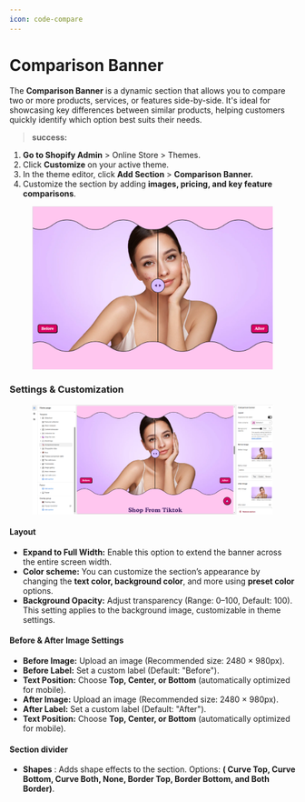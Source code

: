 ```yaml
---
icon: code-compare
---
```


# Comparison Banner

The **Comparison Banner** is a dynamic section that allows you to compare two or more products, services, or features side-by-side. It's ideal for showcasing key differences between similar products, helping customers quickly identify which option best suits their needs.

> **success:** 
1. **Go to Shopify Admin** > Online Store > Themes.
2. Click **Customize** on your active theme.
3. In the theme editor, click **Add Section** > **Comparison Banner.**
4. Customize the section by adding **images, pricing, and key feature comparisons**.


<figure><img src="../.gitbook/assets/compare.png" alt=""><figcaption></figcaption></figure>

### **Settings & Customization**

<figure><img src="../.gitbook/assets/compare-image.png" alt=""><figcaption></figcaption></figure>

#### **Layout**

* **Expand to Full Width:** Enable this option to extend the banner across the entire screen width.
* **Color scheme:** You can customize the section’s appearance by changing the **text color, background color**, and more using **preset color** options.
* **Background Opacity:** Adjust transparency (Range: 0–100, Default: 100). This setting applies to the background image, customizable in theme settings.

#### **Before & After Image Settings**

* **Before Image:** Upload an image (Recommended size: 2480 × 980px).
* **Before Label:** Set a custom label (Default: "Before").
* **Text Position:** Choose **Top, Center, or Bottom** (automatically optimized for mobile).
* **After Image:** Upload an image (Recommended size: 2480 × 980px).
* **After Label:** Set a custom label (Default: "After").
* **Text Position:** Choose **Top, Center, or Bottom** (automatically optimized for mobile).

#### Section divider

* **Shapes** : Adds shape effects to the section. Options: **( Curve Top, Curve Bottom, Curve Both, None, Border Top, Border Bottom, and Both Border)**.

